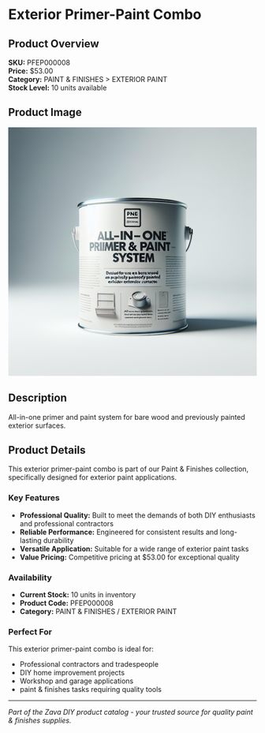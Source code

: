 # Exterior Primer-Paint Combo

## Product Overview

**SKU:** PFEP000008  
**Price:** $53.00  
**Category:** PAINT & FINISHES > EXTERIOR PAINT  
**Stock Level:** 10 units available  

## Product Image

![Exterior Primer-Paint Combo](https://raw.githubusercontent.com/microsoft/ai-tour-26-zava-diy-dataset-plus-mcp/refs/heads/main/images/paint_%26_finishes_exterior_paint_exterior_primer_paint_combo_20250620_192632.png)

## Description

All-in-one primer and paint system for bare wood and previously painted exterior surfaces.

## Product Details

This exterior primer-paint combo is part of our Paint & Finishes collection, specifically designed for exterior paint applications. 

### Key Features

- **Professional Quality:** Built to meet the demands of both DIY enthusiasts and professional contractors
- **Reliable Performance:** Engineered for consistent results and long-lasting durability
- **Versatile Application:** Suitable for a wide range of exterior paint tasks
- **Value Pricing:** Competitive pricing at $53.00 for exceptional quality

### Availability

- **Current Stock:** 10 units in inventory
- **Product Code:** PFEP000008
- **Category:** PAINT & FINISHES / EXTERIOR PAINT

### Perfect For

This exterior primer-paint combo is ideal for:
- Professional contractors and tradespeople
- DIY home improvement projects  
- Workshop and garage applications
- paint & finishes tasks requiring quality tools

---

*Part of the Zava DIY product catalog - your trusted source for quality paint & finishes supplies.*
